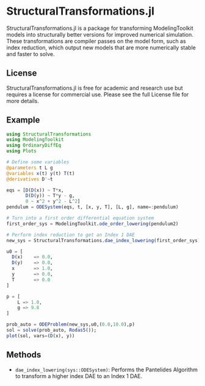 # StructuralTransformations.jl

StructuralTransformations.jl is a package for transforming ModelingToolkit models into structurally better
versions for improved numerical simulation. These transformations are compiler passes on the model form,
such as index reduction, which output new models that are more numerically stable and faster to solve.

## License

StructuralTransformations.jl is free for academic and research use but requires a license for commercial
use. Please see the full License file for more details.

## Example

```julia
using StructuralTransformations
using ModelingToolkit
using OrdinaryDiffEq
using Plots

# Define some variables
@parameters t L g
@variables x(t) y(t) T(t)
@derivatives D'~t

eqs = [D(D(x)) ~ T*x,
       D(D(y)) ~ T*y - g,
       0 ~ x^2 + y^2 - L^2]
pendulum = ODESystem(eqs, t, [x, y, T], [L, g], name=:pendulum)

# Turn into a first order differential equation system
first_order_sys = ModelingToolkit.ode_order_lowering(pendulum2)

# Perform index reduction to get an Index 1 DAE
new_sys = StructuralTransformations.dae_index_lowering(first_order_sys)

u0 = [
  D(x)    => 0.0,
  D(y)    => 0.0,
  x       => 1.0,
  y       => 0.0,
  T       => 0.0
]

p = [
    L => 1.0,
    g => 9.8
]

prob_auto = ODEProblem(new_sys,u0,(0.0,10.0),p)
sol = solve(prob_auto, Rodas5());
plot(sol, vars=(D(x), y))
```

## Methods

- `dae_index_lowering(sys::ODESystem)`: Performs the Pantelides Algorithm to
  transform a higher index DAE to an Index 1 DAE.
